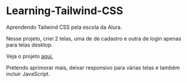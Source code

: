 # Learning-Tailwind-CSS

Aprendendo Tailwind CSS pela escola da Alura.

Nesse projeto, criei 2 telas, uma de de cadastro e outra de login apenas para telas desktop. 

Veja o projeto <a href="https://euukc.github.io/Learning-Tailwind-CSS">aqui.</a>

Pretendo aprimorar mais, deixar responsivo para várias telas e também incluir JavaScript.
